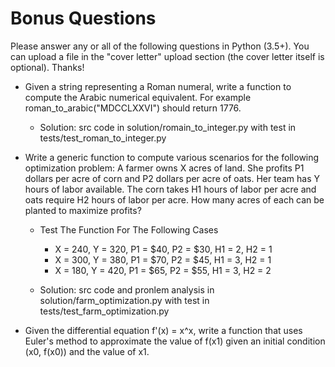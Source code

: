 # Bonus Questions #
 
Please answer any or all of the following questions in Python (3.5+). You can upload a file in the "cover letter" upload section (the cover letter itself is optional). Thanks!

* Given a string representing a Roman numeral, write a function to compute the Arabic numerical equivalent. 
For example roman_to_arabic("MDCCLXXVI") should return 1776.
    * Solution: src code in solution/romain_to_integer.py with test in tests/test_roman_to_integer.py

* Write a generic function to compute various scenarios for the following optimization problem: 
A farmer owns X acres of land. She profits P1 dollars per acre of corn and P2 dollars per acre of oats. 
Her team has Y hours of labor available. The corn takes H1 hours of labor per acre and oats require H2 hours of labor per acre. How many acres of each can be planted to maximize profits?

    * Test The Function For The Following Cases

        * X = 240, Y = 320, P1 = $40, P2 = $30, H1 = 2, H2 = 1
        * X = 300, Y = 380, P1 = $70, P2 = $45, H1 = 3, H2 = 1
        * X = 180, Y = 420, P1 = $65, P2 = $55, H1 = 3, H2 = 2
       
    * Solution: src code and pronlem analysis in solution/farm_optimization.py with test in tests/test_farm_optimization.py

* Given the differential equation f'(x) = x^x, write a function that uses Euler's method to approximate the value of f(x1) given an initial condition (x0, f(x0)) and the value of x1.